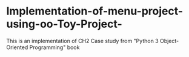 # Implementation-of-menu-project-using-oo-Toy-Project-
This is an implementation of CH2 Case study from "Python 3 Object-Oriented Programming" book
